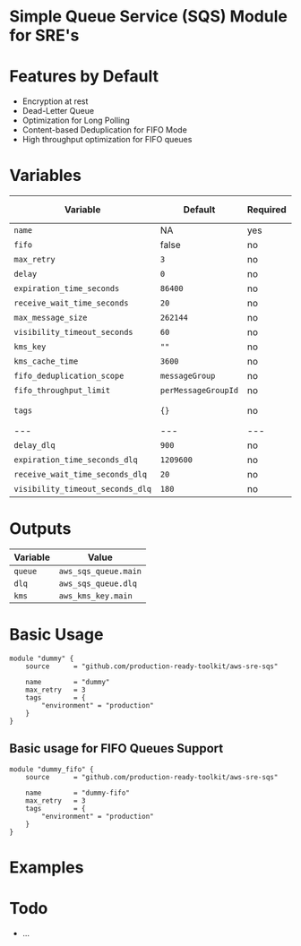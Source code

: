 # Simple Queue Service (SQS) Module for SRE's 

# Features by Default

* Encryption at rest
* Dead-Letter Queue 
* Optimization for Long Polling
* Content-based Deduplication for FIFO Mode
* High throughput optimization for FIFO queues


# Variables 

| Variable                          | Default               | Required  | Type      |  Additional Info  |
|-----------------------------------|-----------------------|-----------|-----------|-------------------|
| `name`                            | NA                    | yes       | `string`  |                   |
| `fifo`                            | false                 | no        | `bool`    |                   |
| `max_retry`                       | `3`                   | no        | `number`  |                   |  
| `delay`                           | `0`                   | no        | `number`  |                   |  
| `expiration_time_seconds`         | `86400`               | no        | `number`  |                   |    
| `receive_wait_time_seconds`       | `20`                  | no        | `number`  |                   |   
| `max_message_size`                | `262144`              | no        | `number`  |                   |   
| `visibility_timeout_seconds`      | `60`                  | no        | `number`  |                   |   
| `kms_key`                         | `""`                  | no        | `string`  |                   |     
| `kms_cache_time`                  | `3600`                | no        | `number`  |                   |  
| `fifo_deduplication_scope`        | `messageGroup`        | no        | `string`  |                   |
| `fifo_throughput_limit`           | `perMessageGroupId`   | no        | `string`  |                   |
| `tags`                            | `{}`                  | no        | `map(any)`| Tags to resources |
|---                                |---                    |---        |---        |---                |
| `delay_dlq`                       | `900`                 | no        | `number`  |                   |  
| `expiration_time_seconds_dlq`     | `1209600`             | no        | `number`  |                   |  
| `receive_wait_time_seconds_dlq`   | `20`                  | no        | `number`  |                   |  
| `visibility_timeout_seconds_dlq`  | `180`                 | no        | `number`  |                   |

# Outputs 

| Variable  | Value                 |
|-----------|-----------------------|
| `queue`   | `aws_sqs_queue.main`  | 
| `dlq`     | `aws_sqs_queue.dlq`   | 
| `kms`     | `aws_kms_key.main`    | 

# Basic Usage 

```hcl
module "dummy" {
    source      = "github.com/production-ready-toolkit/aws-sre-sqs"

    name        = "dummy"
    max_retry   = 3
    tags        = {
        "environment" = "production"
    }
}
```

## Basic usage for FIFO Queues Support

```hcl
module "dummy_fifo" {
    source      = "github.com/production-ready-toolkit/aws-sre-sqs"

    name        = "dummy-fifo"
    max_retry   = 3
    tags        = {
        "environment" = "production"
    }
}
```

# Examples

# Todo 

* ...